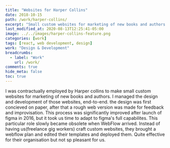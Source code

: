 ```yaml
---
title: "Websites for Harper Collins"
date: 2018-10-15
path: /work/harper-collins/
excerpt: "Small custom websites for marketing of new books and authors."
last_modified_at: 2020-08-13T12:25:41-05:00
image: ../../images/harper-collins-feature.png
categories: [work]
tags: [react, web development, design]
work: "Design & Development"
breadcrumbs:
  - label: "Work"
    url: /work/
comments: true
hide_meta: false
toc: true
---
```


I was contractually employed by Harper collins to make small custom websites for marketing of new books and authors. I managed the design and development of those websites, end-to-end. the design was first concieved on paper, after that a rough web version was made for feedback and improvisation. This process was significantly improved after launch of figma in 2016, but it took us time to adapt to figma's full capabilites. This particular role slowly became obsolete when WebFlow arrived. Instead of having us(freelance gig workers) craft custom websites, they brought a webflow plan and edited their templates and deployed them. Quite effective for their organisation but not sp pleasant for us.
